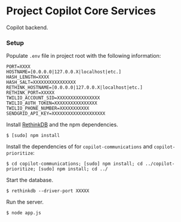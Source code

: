# Project Copilot Core Services
Copilot backend.


### Setup
Populate ```.env``` file in project root with the following information:
```
PORT=XXXX
HOSTNAME=[0.0.0.0|127.0.0.X|localhost|etc.]
HASH_LENGTH=XXXX
HASH_SALT=XXXXXXXXXXXXXXXX
RETHINK_HOSTNAME=[0.0.0.0|127.0.0.X|localhost|etc.]
RETHINK_PORT=XXXXX
TWILIO_ACCOUNT_SID=XXXXXXXXXXXXXXXX
TWILIO_AUTH_TOKEN=XXXXXXXXXXXXXXXX
TWILIO_PHONE_NUMBER=XXXXXXXXXXX
SENDGRID_API_KEY=XXXXXXXXXXXXXXXXXXXX
```

Install [RethinkDB](https://www.rethinkdb.com/) and the npm dependencies.
```
$ [sudo] npm install
```

Install the dependencies of for ```copilot-communications``` and ```copilot-prioritize```:
```
$ cd copilot-communications; [sudo] npm install; cd ../copilot-prioritize; [sudo] npm install; cd ../
```

Start the database.
```
$ rethinkdb --driver-port XXXXX
```
Run the server.
```
$ node app.js
```
